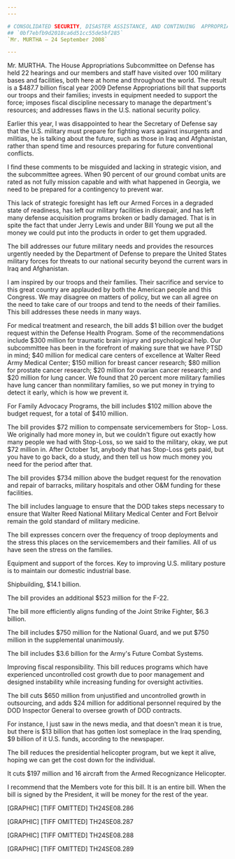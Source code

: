 ```yaml
---
---

# CONSOLIDATED SECURITY, DISASTER ASSISTANCE, AND CONTINUING  APPROPRIATIONS ACT, 2009
## `0bf7ebfb9d2018ca6d51cc55de5bf285`
`Mr. MURTHA — 24 September 2008`

---
```



Mr. MURTHA. The House Appropriations Subcommittee on Defense has held 
22 hearings and our members and staff have visited over 100 military 
bases and facilities, both here at home and throughout the world. The 
result is a $487.7 billion fiscal year 2009 Defense Appropriations bill 
that supports our troops and their families; invests in equipment 
needed to support the force; imposes fiscal discipline necessary to 
manage the department's resources; and addresses flaws in the U.S. 
national security policy.

Earlier this year, I was disappointed to hear the Secretary of 
Defense say that the U.S. military must prepare for fighting wars 
against insurgents and militias, he is talking about the future, such 
as those in Iraq and Afghanistan, rather than spend time and resources 
preparing for future conventional conflicts.

I find these comments to be misguided and lacking in strategic 
vision, and the subcommittee agrees. When 90 percent of our ground 
combat units are rated as not fully mission capable and with what 
happened in Georgia, we need to be prepared for a contingency to 
prevent war.

This lack of strategic foresight has left our Armed Forces in a 
degraded state of readiness, has left our military facilities in 
disrepair, and has left many defense acquisition programs broken or 
badly damaged. That is in spite the fact that under Jerry Lewis and 
under Bill Young we put all the money we could put into the products in 
order to get them upgraded.

The bill addresses our future military needs and provides the 
resources urgently needed by the Department of Defense to prepare the 
United States military forces for threats to our national security 
beyond the current wars in Iraq and Afghanistan.

I am inspired by our troops and their families. Their sacrifice and 
service to this great country are applauded by both the American people 
and this Congress. We may disagree on matters of policy, but we can all 
agree on the need to take care of our troops and tend to the needs of 
their families. This bill addresses these needs in many ways.

For medical treatment and research, the bill adds $1 billion over the 
budget request within the Defense Health Program. Some of the 
recommendations include $300 million for traumatic brain injury and 
psychological help. Our subcommittee has been in the forefront of 
making sure that we have PTSD in mind; $40 million for medical care 
centers of excellence at Walter Reed Army Medical Center; $150 million 
for breast cancer research; $80 million for prostate cancer research; 
$20 million for ovarian cancer research; and $20 million for lung 
cancer. We found that 20 percent more military families have lung 
cancer than nonmilitary families, so we put money in trying to detect 
it early, which is how we prevent it.

For Family Advocacy Programs, the bill includes $102 million above 
the budget request, for a total of $410 million.



The bill provides $72 million to compensate servicemembers for Stop-
Loss. We originally had more money in, but we couldn't figure out 
exactly how many people we had with Stop-Loss, so we said to the 
military, okay, we put $72 million in. After October 1st, anybody that 
has Stop-Loss gets paid, but you have to go back, do a study, and then 
tell us how much money you need for the period after that.

The bill provides $734 million above the budget request for the 
renovation and repair of barracks, military hospitals and other O&M 
funding for these facilities.

The bill includes language to ensure that the DOD takes steps 
necessary to ensure that Walter Reed National Military Medical Center 
and Fort Belvoir remain the gold standard of military medicine.

The bill expresses concern over the frequency of troop deployments 
and the stress this places on the servicemembers and their families. 
All of us have seen the stress on the families.

Equipment and support of the forces. Key to improving U.S. military 
posture is to maintain our domestic industrial base.

Shipbuilding, $14.1 billion.

The bill provides an additional $523 million for the F-22.

The bill more efficiently aligns funding of the Joint Strike Fighter, 
$6.3 billion.

The bill includes $750 million for the National Guard, and we put 
$750 million in the supplemental unanimously.

The bill includes $3.6 billion for the Army's Future Combat Systems.

Improving fiscal responsibility. This bill reduces programs which 
have experienced uncontrolled cost growth due to poor management and 
designed instability while increasing funding for oversight activities.

The bill cuts $650 million from unjustified and uncontrolled growth 
in outsourcing, and adds $24 million for additional personnel required 
by the DOD Inspector General to oversee growth of DOD contracts.

For instance, I just saw in the news media, and that doesn't mean it 
is true, but there is $13 billion that has gotten lost someplace in the 
Iraq spending, $9 billion of it U.S. funds, according to the newspaper.

The bill reduces the presidential helicopter program, but we kept it 
alive, hoping we can get the cost down for the individual.

It cuts $197 million and 16 aircraft from the Armed Recognizance 
Helicopter.

I recommend that the Members vote for this bill. It is an entire 
bill. When the bill is signed by the President, it will be money for 
the rest of the year.


[GRAPHIC] [TIFF OMITTED] TH24SE08.286




[GRAPHIC] [TIFF OMITTED] TH24SE08.287




[GRAPHIC] [TIFF OMITTED] TH24SE08.288




[GRAPHIC] [TIFF OMITTED] TH24SE08.289



